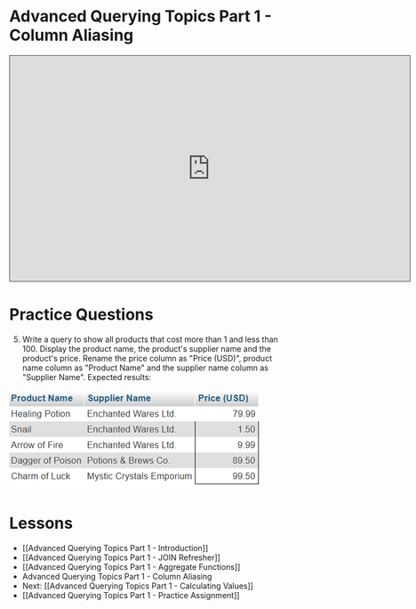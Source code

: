 # Advanced Querying Topics Part 1 - Column Aliasing

<iframe src="https://egator.hosted.panopto.com/Panopto/Pages/Embed.aspx?id=c709d480-ff4b-451f-8638-b12c00689afd&autoplay=false&offerviewer=true&showtitle=true&showbrand=true&captions=false&interactivity=all" height="405" width="720" style="border: 1px solid #464646;" allowfullscreen allow="autoplay" aria-label="Panopto Embedded Video Player"></iframe>

# Practice Questions
5. Write a query to show all products that cost more than 1 and less than 100. Display the product name, the product's supplier name and the product's price. Rename the price column as "Price (USD)", product name column as "Product Name" and the supplier name column as "Supplier Name". Expected results:
<img src="https://raw.githubusercontent.com/kellerflint/Class-Intro-SQL/hugo/content/Images/AQR7.png">

# Lessons
- [[Advanced Querying Topics Part 1 - Introduction]]
- [[Advanced Querying Topics Part 1 - JOIN Refresher]]
- [[Advanced Querying Topics Part 1 - Aggregate Functions]]
- Advanced Querying Topics Part 1 - Column Aliasing
- Next: [[Advanced Querying Topics Part 1 - Calculating Values]]
- [[Advanced Querying Topics Part 1 - Practice Assignment]]
